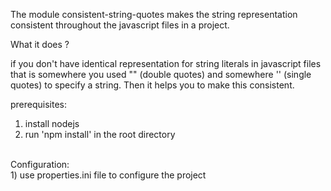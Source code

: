 

The module consistent-string-quotes makes the string representation consistent throughout the javascript files in a project. 



What it does ?

if you don't have identical representation for string literals in javascript files that is somewhere you used "" (double quotes) and somewhere '' (single quotes) to specify a string. Then it helps you to make this consistent.

prerequisites:<br/>
 1) install nodejs <br/>
 2) run 'npm install' in the root directory<br/>
<br/>
Configuration:<br/>
 1) use properties.ini file to configure the project
